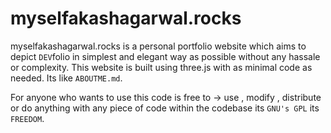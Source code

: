 # myselfakashagarwal.rocks

myselfakashagarwal.rocks is a personal portfolio website which aims to depict `DEV`folio in simplest and elegant way as possible without any hassale or complexity. This website is built using three.js with as minimal code as needed. Its like `ABOUTME.md`.

For anyone who wants to use this code is free to → use , modify , distribute or do anything with any piece of code within the codebase its `GNU's GPL` its `FREEDOM`.